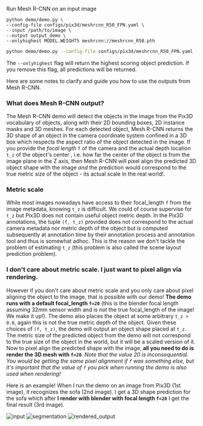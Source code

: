 Run Mesh R-CNN on an input image

```
python demo/demo.py \
--config-file configs/pix3d/meshrcnn_R50_FPN.yaml \
--input /path/to/image \
--output output_demo \
--onlyhighest MODEL.WEIGHTS meshrcnn://meshrcnn_R50.pth
```

```bash
python demo/demo.py --config-file configs/pix3d/meshrcnn_R50_FPN.yaml --input demo_input/7043.jpg --output demo_output --onlyhighest MODEL.WEIGHTS meshrcnn://meshrcnn_R50.pth
```

The `--onlyhighest` flag will return the highest scoring object prediction. If you remove this flag, all predictions will be returned.

Here are some notes to clarify and guide you how to use the outputs from Mesh R-CNN.

### What does Mesh R-CNN output?
The Mesh R-CNN demo will detect the objects in the image from the Pix3D vocabulary of objects, along with their 2D bounding boxes, 2D instance masks and 3D meshes. For each detected object, Mesh R-CNN returns the 3D shape of an object in the camera coordinate system confined in a 3D box which respects the aspect ratio of the object detected in the image. If you provide the _focal length_ `f` of the camera and the actual depth location `t_z` of the object's center , i.e. how far the center of the object is from the image plane in the Z axis, then Mesh R-CNN will pixel align the predicted 3D object shape with the image *and* the prediction would correspond to the true metric size of the object - its actual scale in the real world!.

### Metric scale
While most images nowadays have access to their focal_length `f` from the image metadata, knowing `t_z` is difficult. We could of course supervise for `t_z` but Pix3D does not contain useful object metric depth. In the Pix3D annotations, the tuple `(f, t_z)` provided does not correspond to the actual camera metadata nor metric depth of the object but is computed subsequently at annotation time by their annotation process and annotation tool and thus is somewhat adhoc. This is the reason we don't tackle the problem of estimating `t_z` (this problem is also called the scene layout prediction problem).

### I don't care about metric scale. I just want to pixel align via rendering.
However if you don't care about metric scale and you only care about pixel aligning the object to the image, that is possible with our demo! **The demo runs with a default focal_length `f=20`** (this is the blender focal length assuming 32mm sensor width and is *not* the true focal_length of the image! We make it up!). The demo also places the object at some arbitrary `t_z > 0.0`, again this is not the true metric depth of the object. Given these choices of `(f, t_z)`, the demo will output an object shape placed at `t_z`.  The metric size of the predicted object from the demo will not correspond to the true size of the object in the world, but it will be a scaled version of it. Now to pixel align the predicted shape with the image, **all you need to do is render the 3D mesh with `f=20`**. _Note that the value 20 is inconsequential. You would be getting the same pixel alignment if `f` was something else, but it's important that the value of `f` you pick when running the demo is also used when rendering!_

Here is an example! When I run the demo on an image from Pix3D (1st image), it recognizes the sofa (2nd image). I get a 3D shape prediction for the sofa which after **I render with blender with focal length `f=20`** I get the final result (3rd image).

![input](https://user-images.githubusercontent.com/4369065/77708628-cda99d00-6f85-11ea-949a-5dad891005ee.jpg)
![segmentation](https://user-images.githubusercontent.com/4369065/77709133-52e18180-6f87-11ea-901a-0706c3d4e3a3.png)
![rendered_output](https://user-images.githubusercontent.com/4369065/77708647-df8b4000-6f85-11ea-8d5f-4ae62ea3bf07.png)
